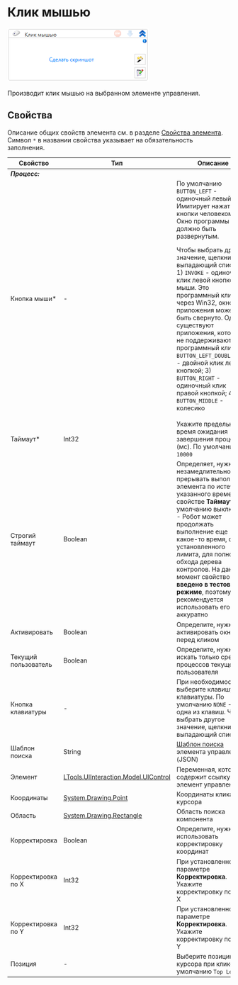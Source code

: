# Клик мышью

![](<../../../.gitbook/assets/image (493) (1) (1).png>)

Производит клик мышью на выбранном элементе управления.

## Свойства
Описание общих свойств элемента см. в разделе [Свойства элемента](https://docs.primo-rpa.ru/primo-rpa/primo-studio/process/elements#svoistva-elementa).\
Символ `*` в названии свойства указывает на обязательность заполнения.

| Свойство             | Тип                                  | Описание                                            |
| -------------------- | ------------------------------------ | --------------------------------------------------- |
| ***Процесс:***       |  |  |
| Кнопка мыши\*        | -                                    | По умолчанию `BUTTON_LEFT` - одиночный левый клик. Имитирует нажатие кнопки человеком. Окно программы должно быть развернутым. <p>Чтобы выбрать другое значение, щелкните выпадающий список: 1) `INVOKE` - одиночный клик левой кнопкой мыши. Это программный клик через Win32, окно приложения может быть свернуто. Однако существуют приложения, которые не поддерживают программный клик. 2) `BUTTON_LEFT_DOUBLECLICK` - двойной клик левой кнопкой;  3) `BUTTON_RIGHT` - одиночный клик правой кнопкой;  4) `BUTTON_MIDDLE` - колесико  </p>  |
| Таймаут\*            | Int32                                | Укажите предельное время ожидания завершения процесса (мс). По умолчанию `10000` |
| Строгий таймаут      | Boolean                              | Определяет, нужно ли незамедлительно прерывать выполнение элемента по истечении указанного времени в свойстве **Таймаут**. По умолчанию выключено - Робот может продолжать выполнение еще какое-то время, сверх установленного лимита, для полного обхода дерева контролов. На данный момент свойство **введено в тестовом режиме**, поэтому рекомендуется использовать его аккуратно |
| Активировать         | Boolean                              | Определите, нужно ли активировать окно перед кликом |
| Текущий пользователь | Boolean                              | Определите, нужно ли искать только среди процессов текущего пользователя |
| Кнопка клавиатуры    | -                                    | При необходимости выберите клавишу клавиатуры. По умолчанию `NONE` - ни одна из клавиш. Чтобы выбрать другое значение, щелкните выпадающий список |
| Шаблон поиска        | String                               | [Шаблон поиска](https://docs.primo-rpa.ru/primo-rpa/primo-studio/process/searchpatterns) элемента управления (JSON)            |
| Элемент              | [LTools.UIInteraction.Model.UIControl](https://docs.primo-rpa.ru/primo-rpa/g_elements/el_basic/els_uiinteraction/tipy-dannykh/uicontrol) | Переменная, которая содержит ссылку на элемент управления |
| Координаты           | [System.Drawing.Point](https://learn.microsoft.com/ru-RU/dotnet/api/system.drawing.point?view=net-6.0&viewFallbackFrom=windowsdesktop-3.1) | Координаты клика курсора |
| Область              | [System.Drawing.Rectangle](https://learn.microsoft.com/ru-ru/dotnet/api/system.drawing.rectangle?view=netcore-3.0) | Область поиска компонента |
| Корректировка        | Boolean                              | Определите, нужно ли использовать корректировку координат |
| Корректировка по X   | Int32                                | При установленном параметре **Корректировка**. Укажите корректировку по оси X |
| Корректировка по Y   | Int32                                | При установленном параметре **Корректировка**. Укажите корректировку по оси Y |
| Позиция              | -                                    | Выберите позицию курсора при клике. По умолчанию `Top Left` |


